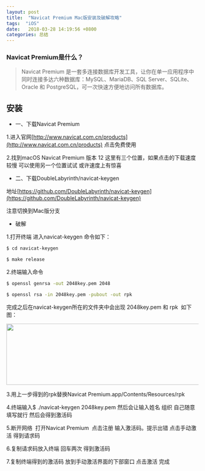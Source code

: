```yaml
---
layout: post
title:  "Navicat Premium Mac版安装及破解攻略"
tags:  "iOS"
date:   2018-03-28 14:19:56 +0800
categories: 总结
---
```


### Navicat Premium是什么？

> Navicat Premium 是一套多连接数据库开发工具，让你在单一应用程序中同时连接多达六种数据库：MySQL、MariaDB、SQL Server、SQLite、Oracle 和 PostgreSQL，可一次快速方便地访问所有数据库。

## 安装

* 一、下载Navicat Premium

1.进入官网[http://www.navicat.com.cn/products](http://www.navicat.com.cn/products) 点击免费使用

2.找到macOS Navicat Premium 版本 12 这里有三个位置，如果点击的下载速度较慢 可以使用另一个位置试试 或许速度上有惊喜


* 二、下载DoubleLabyrinth/navicat-keygen

地址[https://github.com/DoubleLabyrinth/navicat-keygen](https://github.com/DoubleLabyrinth/navicat-keygen)

注意切换到Mac版分支

* 破解

1.打开终端 进入navicat-keygen 命令如下：

```bash
$ cd navicat-keygen

$ make release
```

2.终端输入命令


```bash
$ openssl genrsa -out 2048key.pem 2048

$ openssl rsa -in 2048key.pem -pubout -out rpk

```

完成之后在navicat-keygen所在的文件夹中会出现 2048key.pem 和 rpk  如下图：


<img src="/images/posts/navicat/navicat" height="160" width="600">

3.用上一步得到的rpk替换Navicat Premium.app/Contents/Resources/rpk

4.终端输入$ ./navicat-keygen 2048key.pem 然后会让输入姓名 组织 自己随意填写就行 然后会得到激活码

5.断开网络  打开Navicat Premium  点击注册 输入激活码。提示出错 点击手动激活 得到请求码

6.复制请求码放入终端 回车两次 得到激活码

7.复制终端得到的激活码 放到手动激活界面的下部窗口 点击激活 完成


